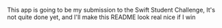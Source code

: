 This app is going to be my submission to the Swift Student Challenge, It's not quite done yet, and I'll make this README look real nice if I win
